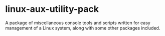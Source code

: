 # linux-aux-utility-pack
A package of miscellaneous console tools and scripts written for easy management of a Linux system, along with some other packages included.
